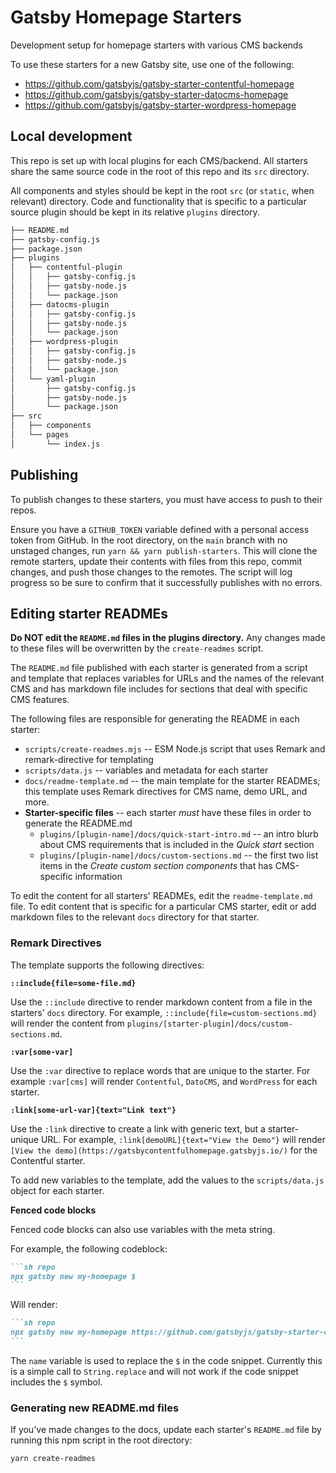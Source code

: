 # Gatsby Homepage Starters

Development setup for homepage starters with various CMS backends

To use these starters for a new Gatsby site, use one of the following:

- https://github.com/gatsbyjs/gatsby-starter-contentful-homepage
- https://github.com/gatsbyjs/gatsby-starter-datocms-homepage
- https://github.com/gatsbyjs/gatsby-starter-wordpress-homepage

## Local development

This repo is set up with local plugins for each CMS/backend.
All starters share the same source code in the root of this repo and its `src` directory.

All components and styles should be kept in the root `src` (or `static`, when relevant) directory.
Code and functionality that is specific to a particular source plugin should be kept in its relative `plugins` directory.

```sh
├── README.md
├── gatsby-config.js
├── package.json
├── plugins
│   ├── contentful-plugin
│   │   ├── gatsby-config.js
│   │   ├── gatsby-node.js
│   │   └── package.json
│   ├── datocms-plugin
│   │   ├── gatsby-config.js
│   │   ├── gatsby-node.js
│   │   └── package.json
│   ├── wordpress-plugin
│   │   ├── gatsby-config.js
│   │   ├── gatsby-node.js
│   │   └── package.json
│   └── yaml-plugin
│       ├── gatsby-config.js
│       ├── gatsby-node.js
│       └── package.json
├── src
│   ├── components
│   └── pages
│       └── index.js
```

## Publishing

To publish changes to these starters, you must have access to push to their repos.

Ensure you have a `GITHUB_TOKEN` variable defined with a personal access token from GitHub.
In the root directory, on the `main` branch with no unstaged changes, run `yarn && yarn publish-starters`.
This will clone the remote starters, update their contents with files from this repo, commit changes, and push those changes to the remotes.
The script will log progress so be sure to confirm that it successfully publishes with no errors.

## Editing starter READMEs

**Do NOT edit the `README.md` files in the plugins directory.**
Any changes made to these files will be overwritten by the `create-readmes` script.

The `README.md` file published with each starter is generated from a script and template that replaces variables for URLs and the names of the relevant CMS and has markdown file includes for sections that deal with specific CMS features.

The following files are responsible for generating the README in each starter:

- `scripts/create-readmes.mjs` -- ESM Node.js script that uses Remark and remark-directive for templating
- `scripts/data.js` -- variables and metadata for each starter
- `docs/readme-template.md` -- the main template for the starter READMEs; this template uses Remark directives for CMS name, demo URL, and more.
- **Starter-specific files** -- each starter _must_ have these files in order to generate the README.md
  - `plugins/[plugin-name]/docs/quick-start-intro.md` -- an intro blurb about CMS requirements that is included in the _Quick start_ section
  - `plugins/[plugin-name]/docs/custom-sections.md` -- the first two list items in the _Create custom section components_ that has CMS-specific information

To edit the content for all starters' READMEs, edit the `readme-template.md` file.
To edit content that is specific for a particular CMS starter, edit or add markdown files to the relevant `docs` directory for that starter.

### Remark Directives

The template supports the following directives:

**`::include{file=some-file.md}`**

Use the `::include` directive to render markdown content from a file in the starters' `docs` directory.
For example, `::include{file=custom-sections.md}` will render the content from `plugins/[starter-plugin]/docs/custom-sections.md`.

**`:var[some-var]`**

Use the `:var` directive to replace words that are unique to the starter.
For example `:var[cms]` will render `Contentful`, `DatoCMS`, and `WordPress` for each starter.

**`:link[some-url-var]{text="Link text"}`**

Use the `:link` directive to create a link with generic text, but a starter-unique URL.
For example, `:link[demoURL]{text="View the Demo"}` will render `[View the demo](https://gatsbycontentfulhomepage.gatsbyjs.io/)` for the Contentful starter.

To add new variables to the template, add the values to the `scripts/data.js` object for each starter.

**Fenced code blocks**

Fenced code blocks can also use variables with the meta string.

For example, the following codeblock:

````md
```sh repo
npx gatsby new my-homepage $
```
````

Will render:

````md
```sh repo
npx gatsby new my-homepage https://github.com/gatsbyjs/gatsby-starter-contentful-homepage
```
````

The `name` variable is used to replace the `$` in the code snippet. Currently this is a simple call to `String.replace` and will not work if the code snippet includes the `$` symbol.

### Generating new README.md files

If you've made changes to the docs, update each starter's `README.md` file by running this npm script in the root directory:

```sh
yarn create-readmes
```

